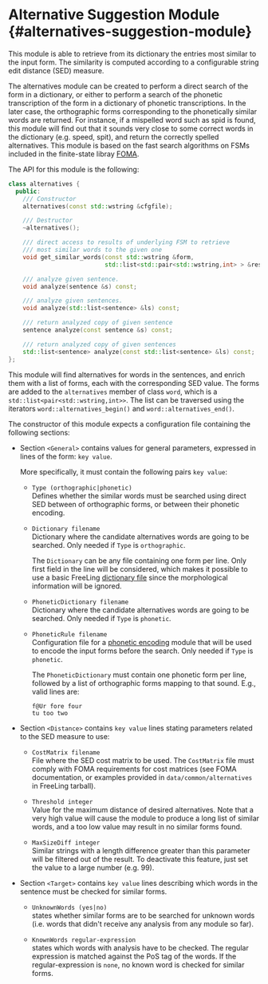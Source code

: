# Alternative Suggestion Module {#alternatives-suggestion-module}

This module is able to retrieve from its dictionary the entries most similar to the input form. The similarity is computed according to a configurable string edit distance (SED) measure.

The alternatives module can be created to perform a direct search of the form in a dictionary, or either to perform a search of the phonetic transcription of the form in a dictionary of phonetic transcriptions. In the later case, the orthographic forms corresponding to the phonetically similar words are returned. For instance, if a mispelled word such as spid is found, this module will find out that it sounds very close to some correct words in the dictionary (e.g. speed, spit), and return the correctly spelled alternatives. This module is based on the fast search algorithms on FSMs included in the finite-state libray [FOMA](http://code.google.com/p/foma).

The API for this module is the following:

```C++
class alternatives {
  public:
    /// Constructor
    alternatives(const std::wstring &cfgfile);

    /// Destructor
    ~alternatives();

    /// direct access to results of underlying FSM to retrieve
    /// most similar words to the given one
    void get_similar_words(const std::wstring &form,  
                           std::list<std::pair<std::wstring,int> > &results) const;

    /// analyze given sentence.
    void analyze(sentence &s) const;

    /// analyze given sentences.
    void analyze(std::list<sentence> &ls) const;

    /// return analyzed copy of given sentence
    sentence analyze(const sentence &s) const;

    /// return analyzed copy of given sentences
    std::list<sentence> analyze(const std::list<sentence> &ls) const;
};
```

This module will find alternatives for words in the sentences, and enrich them with a list of forms, each with the corresponding SED value. The forms are added to the `alternatives` member of class `word`, which is a `std::list<pair<std::wstring,int>>`. The list can be traversed using the iterators `word::alternatives_begin()` and `word::alternatives_end()`.

The constructor of this module expects a configuration file containing the following sections:

*   Section `<General>` contains values for general parameters, expressed in lines of the form: `key value`.

    More specifically, it must contain the following pairs `key value`:

    * `Type (orthographic|phonetic)`  
      Defines whether the similar words must be searched using direct SED between of orthographic forms, or between their phonetic encoding.

    * `Dictionary filename`  
       Dictionary where the candidate alternatives words are going to be searched.
       Only needed if `Type` is `orthographic`.

       The `Dictionary` can be any file containing one form per line. Only first field in the line will be considered, which makes it possible to use a basic FreeLing [dictionary file](dictionary.md) since the morphological information will be ignored.

    * `PhoneticDictionary filename`  
       Dictionary where the candidate alternatives words are going to be searched.
       Only needed if `Type` is `phonetic`.

    * `PhoneticRule filename`  
       Configuration file for a [phonetic encoding](phonetics.md) module that will be used to encode the input forms before the search.
       Only needed if `Type` is `phonetic`.

       The `PhoneticDictionary` must contain one phonetic form per line, followed by a list of orthographic forms mapping to that sound. 
       E.g., valid lines are:

       ```
       f@Ur fore four
       tu too two
       ``` 

*   Section `<Distance>` contains `key value` lines stating parameters related to the SED measure to use:

    * `CostMatrix filename`  
      File where the SED cost matrix to be used. The `CostMatrix` file must comply with FOMA requirements for cost matrices (see FOMA documentation, or examples provided in `data/common/alternatives` in FreeLing tarball).

    * `Threshold integer`  
      Value for the maximum distance of desired alternatives. Note that a very high value will cause the module to produce a long list of similar words, and a too low value may result in no similar forms found.

    * `MaxSizeDiff integer`  
      Similar strings with a length difference greater than this parameter will be filtered out of the result. To deactivate this feature, just set the value to a large number (e.g. 99).

* Section `<Target>` contains `key value` lines describing which words in the sentence must be checked for similar forms.

    * `UnknownWords (yes|no)`  
      states whether similar forms are to be searched for unknown words (i.e. words that didn't receive any analysis from any module so far).

    * `KnownWords regular-expression`  
      states which words with analysis have to be checked. The regular expression is matched against the PoS tag of the words. If the regular-expression is `none`, no known word is checked for similar forms.
